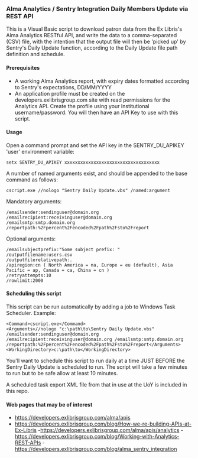 ### 	Alma Analytics / Sentry Integration Daily Members Update via REST API

This is a Visual Basic script to download patron data from the Ex Libris's Alma Analytics RESTful API, and write the data to a comma-separated (CSV) file,	with the intention that the output file will then be 'picked up' by Sentry's Daily Update function, according to the Daily Update file path definition and schedule.

#### Prerequisites
- A working Alma Analytics report, with expiry dates formatted according to Sentry's expectations, DD/MM/YYYY
- An application profile must be created on the developers.exlibrisgroup.com site with read permissions for the Analytics API. Create the profile using your Institutional username/password. You will then have an API Key to use with this script.

#### Usage
Open a command prompt and set the API key in the SENTRY_DU_APIKEY 'user' environment variable:
```
setx SENTRY_DU_APIKEY xxxxxxxxxxxxxxxxxxxxxxxxxxxxxxxxxxxx
```
A number of named arguments exist, and should be appended to the base command as follows:
```
cscript.exe //nologo "Sentry Daily Update.vbs" /named:argument
```
Mandatory arguments:
```
/emailsender:sendinguser@domain.org
/emailrecipient:receivinguser@domain.org
/emailsmtp:smtp.domain.org
/reportpath:%2Fpercent%2Fencoded%2Fpath%2Fsto%2Freport
```

Optional arguments:
```
/emailsubjectprefix:"Some subject prefix: "
/outputfilename:users.csv
/outputfilerelativepath:.
/apiregion:cn ( North America = na, Europe = eu (default), Asia Pacific = ap, Canada = ca, China = cn )
/retryattempts:10
/rowlimit:2000
```
#### Scheduling this script
This script can be run automatically by adding a job to Windows Task Scheduler. Example:
```
<Command>cscript.exe</Command>
<Arguments>//nologo "c:\path\to\Sentry Daily Update.vbs" /emailsender:sendinguser@domain.org /emailrecipient:receivinguser@domain.org /emailsmtp:smtp.domain.org /reportpath:%2Fpercent%2Fencoded%2Fpath%2Fsto%2Freport</Arguments>
<WorkingDirectory>c:\path\to</WorkingDirectory>
```
You'll want to schedule this script to run daily at a time JUST BEFORE the Sentry Daily Update is scheduled to run. The script will take a few minutes to run but to be safe allow at least 10 minutes.

A scheduled task export XML file from that in use at the UoY is included in this repo.

#### Web pages that may be of interest
- https://developers.exlibrisgroup.com/alma/apis
- https://developers.exlibrisgroup.com/blog/How-we-re-building-APIs-at-Ex-Libris
-https://developers.exlibrisgroup.com/alma/apis/analytics
-https://developers.exlibrisgroup.com/blog/Working-with-Analytics-REST-APIs
-https://developers.exlibrisgroup.com/blog/alma_sentry_integration
